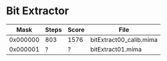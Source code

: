 # Bit Extractor


| Mask      | Steps | Score | File |
| --- | --- | --- | --- |
| 0x000000  | 803   | 1576  | bitExtract00_calib.mima |
| 0x000001  | ?     | ?     | bitExtract01.mima |
